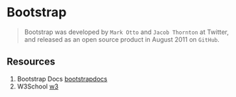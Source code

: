 # Bootstrap
>Bootstrap was developed by `Mark Otto` and `Jacob Thornton` at Twitter, and released as an open source product in August 2011 on `GitHub`.

## Resources
1. Bootstrap Docs  [bootstrapdocs](https://getbootstrap.com/docs/5.0)
2. W3School [w3](https://www.w3schools.com/bootstrap5/index.php)
